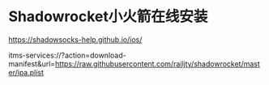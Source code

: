 # Shadowrocket小火箭在线安装

https://shadowsocks-help.github.io/ios/


itms-services://?action=download-manifest&url=https://raw.githubusercontent.com/railjty/shadowrocket/master/ipa.plist
